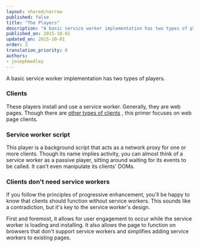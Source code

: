 ```yaml
---
layout: shared/narrow
published: false
title: "The Players"
description: "A basic service worker implementation has two types of players."
published_on: 2015-10-01
updated_on: 2015-10-01
order: 3
translation_priority: 0
authors:
- josephmedley
---
```


<p class="intro">
  A basic service worker implementation has two types of players.
</p>

 
### Clients

These players install and use a service worker. Generally, they  are web
pages. Though there are [other types of clients](https://developer.mozilla.org/en-US/docs/Web/API/Client)
,  this primer focuses on web page clients.

### Service worker script

This player is a background script that acts as a network proxy for one or
more clients. Though its name implies activity, you can almost think of a
service worker as a passive player, sitting around waiting for its events to
be called. It can't even manipulate  its clients' DOMs.

### Clients don't need service workers

If you follow the principles of progressive enhancement, you'll be happy to know 
that clients should function without service workers. This sounds like a 
contradiction, but it's key to the service worker's design. 

First and foremost, it allows for user engagement to occur while the service 
worker is loading and installing. It also allows the page to function on 
browsers that don't support service workers and simplifies adding service 
workers to existing pages. 
